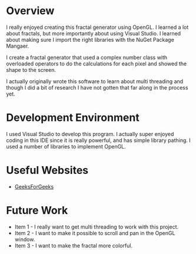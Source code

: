 # Overview
I really enjoyed creating this fractal generator using OpenGL. I learned a lot about fractals, but more importantly about using Visual Studio. I learned about making sure
I import the right libraries with the NuGet Package Mangaer.

I create a fractal generator that used a complex number class with overloaded operators to do the calculations for each pixel and showed the shape to the screen.

I actually originally wrote this software to learn about multi threading and though I did a bit of research I have not gotten that far along in the process yet.

# Development Environment

I used Visual Studio to develop this program. I actually super enjoyed coding in this IDE since it is really powerful, and has simple library pathing.
I used a number of libraries to implement OpenGL.
# Useful Websites
* [GeeksForGeeks](https://www.geeksforgeeks.org/)

# Future Work
* Item 1 - I really want to get multi threading to work with this project.
* Item 2 - I want to make it possible to scroll and pan in the OpenGL window.
* Item 3 - I want to make the fractal more colorful.
